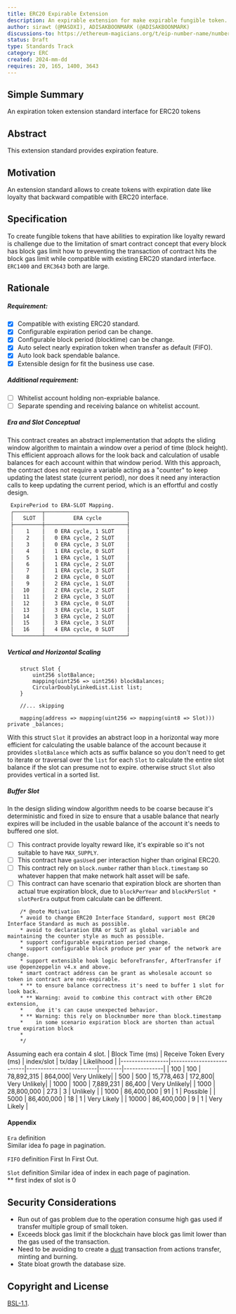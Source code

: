 ```yaml
---
title: ERC20 Expirable Extension
description: An expirable extension for make expirable fungible token.
author: sirawt (@MASDXI), ADISAKBOONMARK (@ADISAKBOONMARK)
discussions-to: https://ethereum-magicians.org/t/eip-number-name/number
status: Draft
type: Standards Track
category: ERC
created: 2024-mm-dd
requires: 20, 165, 1400, 3643
---
```


## Simple Summary

An expiration token extension standard interface for ERC20 tokens

## Abstract

This extension standard provides expiration feature.

## Motivation

An extension standard allows to create tokens with expiration date like loyalty that backward compatible with ERC20 interface.

## Specification

To create fungible tokens that have abilities to expiration like loyalty reward is 
challenge due to the limitation of smart contract concept that every block has block gas limit how to preventing the transaction of   contract hits the block gas limit while compatible with existing ERC20 standard interface.
`ERC1400` and `ERC3643` both are large.

## Rationale
##### Requirement: 
- [x] Compatible with existing ERC20 standard.
- [x] Configurable expiration period can be change.
- [x] Configurable block period (blocktime) can be change.
- [x] Auto select nearly expiration token when transfer as default (FIFO).
- [x] Auto look back spendable balance.
- [x] Extensible design for fit the business use case.  
##### Additional requirement:
- [ ] Whitelist account holding non-expriable balance.
- [ ] Separate spending and receiving balance on whitelist account.

##### Era and Slot Conceptual

This contract creates an abstract implementation that adopts the sliding window algorithm to maintain a window over a period of time (block height). This efficient approach allows for the look back and calculation of usable balances for each account within that window period. With this approach, the contract does not require a variable acting as a "counter" to keep updating the latest state (current period), nor does it need any interaction calls to keep updating the current period, which is an effortful and costly design.

``` markdown
 ExpirePeriod to ERA-SLOT Mapping.
 ┌─────────┬──────────────────────────┐
 │   SLOT  │         ERA cycle        │
 ├─────────┼──────────────────────────┤
 │    1    │   0 ERA cycle, 1 SLOT    │
 │    2    │   0 ERA cycle, 2 SLOT    │
 │    3    │   0 ERA cycle, 3 SLOT    │
 │    4    │   1 ERA cycle, 0 SLOT    │
 │    5    │   1 ERA cycle, 1 SLOT    │
 │    6    │   1 ERA cycle, 2 SLOT    │
 │    7    │   1 ERA cycle, 3 SLOT    │
 │    8    │   2 ERA cycle, 0 SLOT    │
 │    9    │   2 ERA cycle, 1 SLOT    │
 │   10    │   2 ERA cycle, 2 SLOT    │
 │   11    │   2 ERA cycle, 3 SLOT    │
 │   12    │   3 ERA cycle, 0 SLOT    │
 │   13    │   3 ERA cycle, 1 SLOT    │
 │   14    │   3 ERA cycle, 2 SLOT    │
 │   15    │   3 ERA cycle, 3 SLOT    │
 │   16    │   4 ERA cycle, 0 SLOT    │
 └─────────┴──────────────────────────┘
```

##### Vertical and Horizontal Scaling

``` solidity
    struct Slot {
        uint256 slotBalance;
        mapping(uint256 => uint256) blockBalances;
        CircularDoublyLinkedList.List list;
    }
    
    //... skipping

    mapping(address => mapping(uint256 => mapping(uint8 => Slot))) private _balances;
```
With this struct `Slot` it provides an abstract loop in a horizontal way more efficient for calculating the usable balance of the account because it provides `slotBalance` which acts as suffix balance so you don't need to get to iterate or traversal over the `list` for each `Slot` to calculate the entire slot balance if the slot can presume not to expire. otherwise struct `Slot` also provides vertical in a sorted list.

##### Buffer Slot

In the design sliding window algorithm needs to be coarse because it's deterministic and fixed in size to ensure that a usable balance that nearly expires will be included in the usable balance of the account it's needs to buffered one slot.

- [ ] This contract provide loyalty reward like, it's expirable so it's not suitable to have `MAX_SUPPLY`.
- [ ] This contract have `gasUsed` per interaction higher than original ERC20.
- [ ] This contract rely on `block.number` rather than `block.timestamp` so whatever happen that make network halt asset will be safe.
- [ ] This contract can have scenario that expiration block are shorten than actual true expiration block, due to `blockPerYear` and `blockPerSlot * slotPerEra` output from calculate can be different.

``` text
    /* @note Motivation
    * avoid to change ERC20 Interface Standard, support most ERC20 Interface Standard as much as possible.
    * avoid to declaration ERA or SLOT as global variable and maintaining the counter style as much as possible.
    * support configurable expiration period change.
    * support configurable block produce per year of the network are change.
    * support extensible hook logic beforeTransfer, AfterTransfer if use @openzeppelin v4.x and above.
    * smart contract address can be grant as wholesale account so token in contract are non-expirable.
    * ** to ensure balance correctness it's need to buffer 1 slot for look back.
    * ** Warning: avoid to combine this contract with other ERC20 extension,
    *    due it's can cause unexpected behavior.
    * ** Warning: this rely on blocknumber more than block.timestamp
    *    in some scenario expiration block are shorten than actual true expiration block
    *
    */
```
Assuming each era contain 4 slot.
| Block Time (ms) | Receive Token Every (ms) | index/slot              | tx/day | Likelihood   |
|-----------------|--------------------------|-------------------------|--------|--------------|
| 100             | 100                      | 78,892,315              | 864,000| Very Unlikely|
| 500             | 500                      | 15,778,463              | 172,800| Very Unlikely|
| 1000            | 1000                     | 7,889,231               | 86,400 | Very Unlikely|
| 1000            | 28,800,000               | 273                     | 3      | Unlikely     |
| 1000            | 86,400,000               | 91                      | 1      | Possible     |
| 5000            | 86,400,000               | 18                      | 1      | Very Likely  |
| 10000           | 86,400,000               | 9                       | 1      | Very Likely  |


#### Appendix

`Era` definition  
Similar idea fo page in pagination.

`FIFO` definition
First In First Out.

`Slot` definition
Similar idea of index in each page of pagination.  
** first index of slot is 0

## Security Considerations
- Run out of gas problem due to the operation consume high gas used if transfer multiple group of small token.
- Exceeds block gas limit if the blockchain have block gas limit lower than the gas used of the transaction. 
- Need to be avoiding to create a [dust](https://www.investopedia.com/terms/b/bitcoin-dust.asp) transaction from actions transfer, minting and burning.
- State bloat growth the database size.

## Copyright and License

[BSL-1.1](./LICENSE.md).
